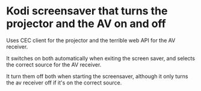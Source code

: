 # Kodi screensaver that turns the projector and the AV on and off

Uses CEC client for the projector and the terrible web API for the AV receiver.

It switches on both automatically when exiting the screen saver, and selects the correct source for the AV receiver.

It turn them off both when starting the screensaver, although it only turns the av receiver off if it's on the correct source.
